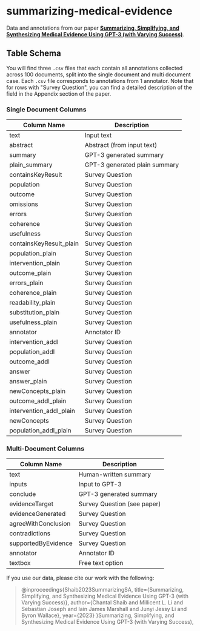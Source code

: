 # summarizing-medical-evidence

Data and annotations from our paper [**Summarizing, Simplifying, and Synthesizing Medical Evidence Using GPT-3 (with Varying Success)**](https://arxiv.org/abs/2305.06299). 

## Table Schema 
You will find three `.csv` files that each contain all annotations collected across 100 documents, split into the single document and multi document case. Each `.csv` file corresponds to annotations from 1 annotator. Note that for rows with "Survey Question", you can find a detailed description of the field in the Appendix section of the paper. 

### Single Document Columns 
|Column Name| Description |
|--|--|
|text| Input text|
|abstract| Abstract (from input text) |
|summary| GPT-3 generated summary |
|plain_summary| GPT-3 generated plain summary |
|containsKeyResult| Survey Question |
|population| Survey Question |
|outcome| Survey Question |
|omissions| Survey Question |
|errors| Survey Question |
|coherence| Survey Question |
|usefulness| Survey Question |
|containsKeyResult_plain| Survey Question |
|population_plain| Survey Question |
|intervention_plain| Survey Question |
|outcome_plain| Survey Question |
|errors_plain| Survey Question |
|coherence_plain| Survey Question |
|readability_plain| Survey Question |
|substitution_plain| Survey Question |
|usefulness_plain| Survey Question |
|annotator| Annotator ID |
|intervention_addl| Survey Question |
|population_addl| Survey Question |
|outcome_addl| Survey Question |
|answer| Survey Question |
|answer_plain| Survey Question |
|newConcepts_plain| Survey Question |
|outcome_addl_plain| Survey Question |
|intervention_addl_plain| Survey Question |
|newConcepts| Survey Question |
|population_addl_plain| Survey Question |

### Multi-Document Columns

|Column Name| Description |
|--|--|
|text| Human-written summary|
|inputs| Input to GPT-3 |
|conclude| GPT-3 generated summary |
|evidenceTarget| Survey Question (see paper) |
|evidenceGenerated| Survey Question |
|agreeWithConclusion| Survey Question |
|contradictions| Survey Question |
|supportedByEvidence| Survey Question |
|annotator| Annotator ID |
|textbox| Free text option |

If you use our data, please cite our work with the following: 

>@inproceedings{Shaib2023SummarizingSA,
>title={Summarizing, Simplifying, and Synthesizing Medical Evidence Using GPT-3 (with Varying Success)}, 
>author={Chantal Shaib and Millicent L. Li and Sebastian Joseph and Iain James Marshall and Junyi Jessy Li and Byron Wallace}, 
>year={2023} }Summarizing, Simplifying, and Synthesizing Medical Evidence Using GPT-3 (with Varying Success), 
